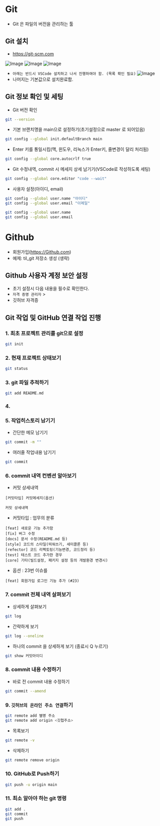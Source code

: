 # Git

- Git 은 파일의 버전을 관리하는 툴

## Git 설치

- https://git-scm.com

![Image](https://github.com/user-attachments/assets/42742a69-2ba6-469b-956e-1137ff057e47)
![Image](https://github.com/user-attachments/assets/bffaebc0-b44c-4551-af96-e80c6a7f9d14)
![Image](https://github.com/user-attachments/assets/49d6cb2b-93d4-4b28-88fb-07f4822de5a0)

- `아래는 반드시 VSCode 설치하고 나서 진행하여야 함. (목록 확인 필요)`
  ![Image](https://github.com/user-attachments/assets/1ee7ca19-cef9-43bb-af0a-cc38444aece7)
- 나머지는 기본값으로 설치완료함.

## 

## Git 정보 확인 및 세팅
- Git 버전 확인
```bash
git --version
```

- 기본 브랜치명을 main으로 설정하기(초기설정으로 master 로 되어있음)
```bash
git config --global init.defaultBranch main
```

- Enter 키를 통일시킴(맥, 윈도우, 리눅스가 Enter키, 줄변경이 달리 처리됨)
```bash
git config --global core.autocrlf true
```

- Git 수정내역, commit 시 메세지 상세 남기기(VSCode로 작성하도록 세팅)
```bash
git config --global core.editor "code --wait"
```

- 사용자 설정(아이디, email)
```bash
git config --global user.name "아이디"
git config --global user.email "이메일"
```

```bash
git config --global user.name
git config --global user.email
```

# Github
- 회원가입(https://Github.com)
- 예제: til_git 저장소 생성 (생략)

## Github 사용자 계정 보안 설정
- 초기 설정시 다음 내용을 필수로 확인한다. 
- `자격 증명 관리자` > 
- 깃허브 자격증

## Git 작업 및 GitHub 연결 작업 진행

### 1. 최초 프로젝트 관리를 git으로 설정
```bash
git init
```

### 2. 현재 프로젝트 상태보기
```bash
git status
```

### 3. git 파일 추적하기
```bash
git add README.md
```

### 4.

### 5. 작업히스토리 남기기
- 간단한 메모 남기기
```bash
git commit -m ""
```
- 여러줄 작업내용 남기기
```bash
git commit
```

### 6. commit 내역 컨벤션 알아보기
- 커밋 상세내역
```
[커밋타입] 커밋메세지(옵션)

커밋 상세내역
```

- 커밋타입 : 업무의 분류
```
[feat] 새로운 기능 추가함
[fix] 버그 수정
[docs] 문서 수정(README.md 등)
[style] 코드의 스타일(띄워쓰기, 세미콜론 등)
[refector] 코드 리펙토링(기능변경, 코드정리 등)
[test] 테스트 코드 추가한 경우
[core] 기타(빌드설정, 패키지 설정 등의 개발환경 변경시)
```

- 옵션 : 23번 이슈를
```
[feat] 회원가입 로그인 기능 추가 (#23)
```

### 7. commit 전체 내역 살펴보기
- 상세하게 살펴보기
```bash
git log
```

- 간략하게 보기
```bash
git log --oneline
```
- 하나의 commit 을 상세하게 보기 (종료시 Q 누르기)

```bash
git show 커밋아이디
```

### 8. commit 내용 수정하기
- 바로 전 commit 내용 수정하기
```bash
git commit --amend
```

### 9. `깃허브의 온라인 주소 연결`하기
```bash
git remote add 별명 주소
git remote add origin <깃헙주소>
```

- 목록보기
```bash
git remote -v
```

- 삭제하기
```bash
git remote remove origin
```

### 10. GitHub로 Push하기
```bash
git push -u origin main
```

### 11. 최소 알아야 하는 git 명령
```bash
git add .
git commit
git push
```